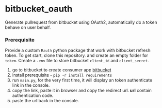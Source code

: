 # bitbucket_oauth

Generate pullrequest from bitbucket using OAuth2, automatically do a token behave on user behalf.

### Prerequisite

Provide a custom `Rauth` python package that work with bitbucket refresh token.
To get start, clone this repository. and create an empty folder for `token`.
Create a `.env` file to store bitbucket `client_id` and `client_secret`.

1. go to bitbucket to create consumer app [bitbucket](https://support.atlassian.com/bitbucket-cloud/docs/use-oauth-on-bitbucket-cloud/)
2. install prerequisite - `pip -r install requirements`
3. run `main.py`, for the very first time, it will display an token authenticate link in the console.
4. copy the link, paste it in browser and copy the redirect url. **url** contain authentication code.
5. paste the url back in the console.
